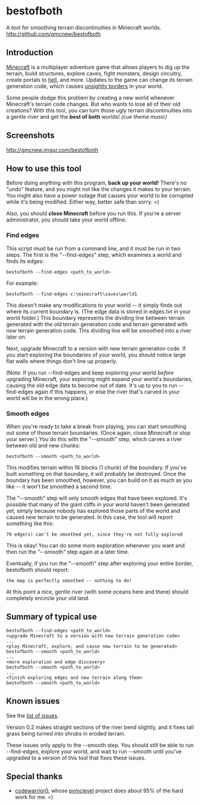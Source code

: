 bestofboth
==========

A tool for smoothing terrain discontinuities in Minecraft worlds.
http://github.com/gmcnew/bestofboth


Introduction
------------
[Minecraft](http://minecraft.net) is a multiplayer adventure game that allows players to dig up the terrain, build structures, explore caves, fight monsters, design circuitry, create portals to [hell](http://www.minecraftwiki.net/wiki/The_Nether), and more. Updates to the game can change its terrain generation code, which causes [unsightly borders](http://www.youtube.com/watch?v=Urhw_kPDkoo) in your world.

Some people dodge this problem by creating a new world whenever Minecraft's terrain code changes. But who wants to lose all of their old creations? With this tool, you can turn those ugly terrain discontinuities into a gentle river and get the **best of both** worlds! *(cue theme music)*


Screenshots
-----------

http://gmcnew.imgur.com/bestofboth


How to use this tool
--------------------

Before doing anything with this program, **back up your world!** There's no "undo" feature, and you might not like the changes it makes to your terrain. You might also have a power outage that causes your world to be corrupted while it's being modified. Either way, better safe than sorry. =)

Also, you should **close Minecraft** before you run this. If you're a server administrator, you should take your world offline.


### Find edges

This script must be run from a command line, and it must be run in two steps. The first is the "--find-edges" step, which examines a world and finds its edges:

    bestofboth --find-edges <path_to_world>

For example:

    bestofboth --find-edges c:\minecraft\saves\world1

This doesn't make any modifications to your world -- it simply finds out where its current boundary is. (The edge data is stored in edges.txt in your world folder.) This boundary represents the dividing line between terrain generated with the *old* terrain generation code and terrain generated with *new* terrain generation code. This dividing line will be smoothed into a river later on.

Next, upgrade Minecraft to a version with new terrain generation code. If you start exploring the boundaries of your world, you should notice large flat walls where things don't line up properly.

(Note: If you run --find-edges and keep exploring your world *before* upgrading Minecraft, your exploring might expand your world's boundaries, causing the old edge data to become out of date. It's up to you to run --find-edges again if this happens, or else the river that's carved in your world will be in the wrong place.)


### Smooth edges

When you're ready to take a break from playing, you can start smoothing out some of those terrain boundaries. (Once again, close Minecraft or stop your server.) You do this with the "--smooth" step, which carves a river between old and new chunks:

    bestofboth --smooth <path_to_world>

This modifies terrain within 16 blocks (1 chunk) of the boundary. If you've built something on that boundary, it will probably be destroyed. Once the boundary has been smoothed, however, you can build on it as much as you like -- it won't be smoothed a second time.

The "--smooth" step will only smooth edges that have been explored. It's possible that many of the giant cliffs in your world haven't been generated yet, simply because nobody has explored those parts of the world and caused new terrain to be generated. In this case, the tool will report something like this:

    79 edge(s) can't be smoothed yet, since they're not fully explored

This is okay! You can do some more exploration whenever you want and then run the "--smooth" step again at a later time.

Eventually, if you run the "--smooth" step after exploring your entire border, bestofboth should report:

    the map is perfectly smoothed -- nothing to do!

At this point a nice, gentle river (with some oceans here and there) should completely encircle your old land.


Summary of typical use
----------------------

    bestofboth --find-edges <path_to_world>
    <upgrade Minecraft to a version with new terrain generation code>
    ...
    <play Minecraft, explore, and cause new terrain to be generated>
    bestofboth --smooth <path_to_world>
    ...
    <more exploration and edge discovery>
    bestofboth --smooth <path_to_world>
    ...
    <finish exploring edges and new terrain along them>
    bestofboth --smooth <path_to_world>


Known issues
------------

See the [list of issues](https://github.com/gmcnew/bestofboth/issues).

Version 0.2 makes straight sections of the river bend slightly, and it fixes tall grass being turned into shrubs in eroded terrain.

These issues only apply to the --smooth step. You should still be able to run --find-edges, explore your world, and wait to run --smooth until you've upgraded to a version of this tool that fixes these issues.

Special thanks
--------------
* [codewarrior0](http://github.com/codewarrior0), whose [pymclevel](http://github.com/codewarrior0/pymclevel) project does about 95% of the hard work for me. =)
